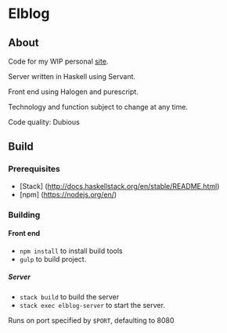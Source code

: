 # Elblog
## About

Code for my WIP personal [site](tobysmyth.uk).

Server written in Haskell using Servant.

Front end using Halogen and purescript.

Technology and function subject to change at any time.

Code quality: Dubious

## Build

### Prerequisites
* [Stack] (http://docs.haskellstack.org/en/stable/README.html)
* [npm] (https://nodejs.org/en/)

### Building

#### Front end
* `npm install` to install build tools
* `gulp` to build project.

##### Server
* `stack build` to build the server
* `stack exec elblog-server` to start the server.

Runs on port specified by `$PORT`, defaulting to 8080

